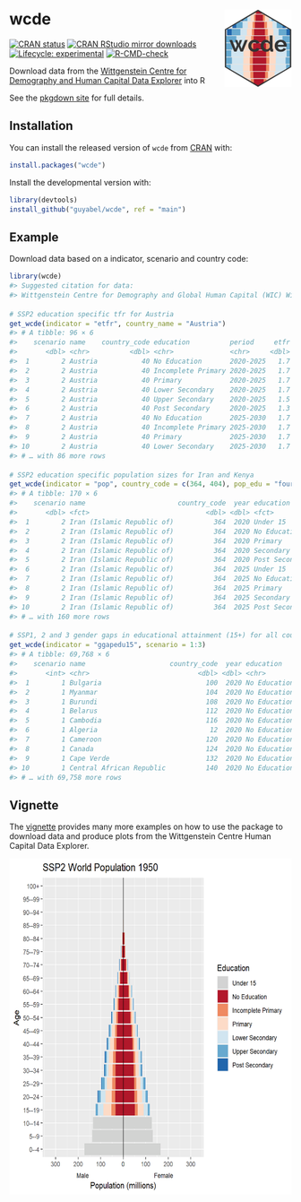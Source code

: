 
<!-- README.md is generated from README.Rmd. Please edit that file -->

# wcde <a href="https://guyabel.github.io/wcde/"><img src="man/figures/logo.png" align="right" height="138"/></a>

<!-- badges: start -->

[![CRAN
status](https://www.r-pkg.org/badges/version/wcde)](https://CRAN.R-project.org/package=wcde)
[![CRAN RStudio mirror
downloads](https://cranlogs.r-pkg.org/badges/grand-total/wcde?color=blue)](https://r-pkg.org/pkg/wcde)
[![Lifecycle:
experimental](https://img.shields.io/badge/lifecycle-experimental-orange.svg)](https://www.tidyverse.org/lifecycle/#experimental)
[![R-CMD-check](https://github.com/guyabel/wcde/actions/workflows/R-CMD-check.yaml/badge.svg)](https://github.com/guyabel/wcde/actions/workflows/R-CMD-check.yaml)
<!-- badges: end -->

<!-- <img src='https://raw.githubusercontent.com/guyabel/wcde/main/hex/logo_transp.png' align="right" height="200" style="float:right; height:200px;"/> -->

Download data from the [Wittgenstein Centre for Demography and Human
Capital Data Explorer](http://dataexplorer.wittgensteincentre.org/) into
R

See the [pkgdown site](https://guyabel.github.io/wcde/) for full
details.

## Installation

You can install the released version of `wcde` from
[CRAN](https://CRAN.R-project.org) with:

``` r
install.packages("wcde")
```

Install the developmental version with:

``` r
library(devtools)
install_github("guyabel/wcde", ref = "main")
```

## Example

Download data based on a indicator, scenario and country code:

``` r
library(wcde)
#> Suggested citation for data:
#> Wittgenstein Centre for Demography and Global Human Capital (WIC) Wittgenstein Centre Data Explorer. Version 3.0 (Beta), 2023

# SSP2 education specific tfr for Austria
get_wcde(indicator = "etfr", country_name = "Austria")
#> # A tibble: 96 × 6
#>    scenario name    country_code education          period     etfr
#>       <dbl> <chr>          <dbl> <chr>              <chr>     <dbl>
#>  1        2 Austria           40 No Education       2020-2025   1.7
#>  2        2 Austria           40 Incomplete Primary 2020-2025   1.7
#>  3        2 Austria           40 Primary            2020-2025   1.7
#>  4        2 Austria           40 Lower Secondary    2020-2025   1.7
#>  5        2 Austria           40 Upper Secondary    2020-2025   1.5
#>  6        2 Austria           40 Post Secondary     2020-2025   1.3
#>  7        2 Austria           40 No Education       2025-2030   1.7
#>  8        2 Austria           40 Incomplete Primary 2025-2030   1.7
#>  9        2 Austria           40 Primary            2025-2030   1.7
#> 10        2 Austria           40 Lower Secondary    2025-2030   1.7
#> # … with 86 more rows

# SSP2 education specific population sizes for Iran and Kenya
get_wcde(indicator = "pop", country_code = c(364, 404), pop_edu = "four")
#> # A tibble: 170 × 6
#>    scenario name                       country_code  year education         pop
#>       <dbl> <fct>                             <dbl> <dbl> <fct>           <dbl>
#>  1        2 Iran (Islamic Republic of)          364  2020 Under 15       20934.
#>  2        2 Iran (Islamic Republic of)          364  2020 No Education    8397.
#>  3        2 Iran (Islamic Republic of)          364  2020 Primary        14412.
#>  4        2 Iran (Islamic Republic of)          364  2020 Secondary      32781.
#>  5        2 Iran (Islamic Republic of)          364  2020 Post Secondary 10465.
#>  6        2 Iran (Islamic Republic of)          364  2025 Under 15       20522 
#>  7        2 Iran (Islamic Republic of)          364  2025 No Education    7559.
#>  8        2 Iran (Islamic Republic of)          364  2025 Primary        14236.
#>  9        2 Iran (Islamic Republic of)          364  2025 Secondary      36161.
#> 10        2 Iran (Islamic Republic of)          364  2025 Post Secondary 12214.
#> # … with 160 more rows

# SSP1, 2 and 3 gender gaps in educational attainment (15+) for all countries
get_wcde(indicator = "ggapedu15", scenario = 1:3)
#> # A tibble: 69,768 × 6
#>    scenario name                     country_code  year education    ggapedu15
#>       <int> <chr>                           <dbl> <dbl> <chr>            <dbl>
#>  1        1 Bulgaria                          100  2020 No Education      -0.4
#>  2        1 Myanmar                           104  2020 No Education      -3.4
#>  3        1 Burundi                           108  2020 No Education      12.2
#>  4        1 Belarus                           112  2020 No Education      -0.1
#>  5        1 Cambodia                          116  2020 No Education      -9.2
#>  6        1 Algeria                            12  2020 No Education     -14.1
#>  7        1 Cameroon                          120  2020 No Education      -9.2
#>  8        1 Canada                            124  2020 No Education       0  
#>  9        1 Cape Verde                        132  2020 No Education       1.8
#> 10        1 Central African Republic          140  2020 No Education     -26  
#> # … with 69,758 more rows
```

## Vignette

The [vignette](https://guyabel.github.io/wcde/articles/wcde.html)
provides many more examples on how to use the package to download data
and produce plots from the Wittgenstein Centre Human Capital Data
Explorer.

<img src="https://raw.githubusercontent.com/guyabel/wcde/main/world6_ssp2.gif" width="600px" height="600px" />

<!-- <img src='world6_ssp2.gif' height="600"/> -->

